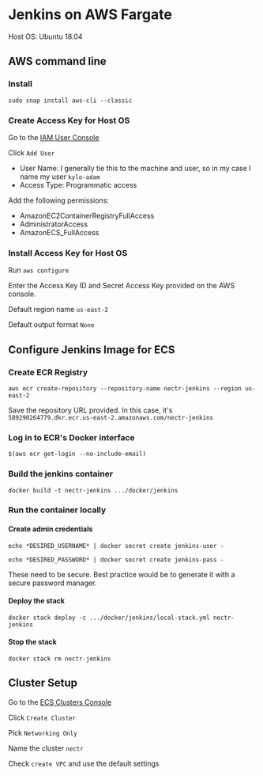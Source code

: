 # Jenkins on AWS Fargate

Host OS: Ubuntu 18.04

## AWS command line

### Install

`sudo snap install aws-cli --classic`

### Create Access Key for Host OS

Go to the [IAM User Console](https://console.aws.amazon.com/iam/home?#/users)

Click `Add User`

* User Name: I generally tie this to the machine and user, so in my case I name my user `kylo-adam`
* Access Type: Programmatic access

Add the following permissions:

* AmazonEC2ContainerRegistryFullAccess
* AdministratorAccess
* AmazonECS_FullAccess

### Install Access Key for Host OS

Run `aws configure`

Enter the Access Key ID and Secret Access Key provided on the AWS console.

Default region name `us-east-2`

Default output format `None`

## Configure Jenkins Image for ECS

### Create ECR Registry

`aws ecr create-repository --repository-name nectr-jenkins --region us-east-2`

Save the repository URL provided.  In this case, it's `589290264779.dkr.ecr.us-east-2.amazonaws.com/nectr-jenkins`

### Log in to ECR's Docker interface

`$(aws ecr get-login --no-include-email)`

### Build the jenkins container

`docker build -t nectr-jenkins .../docker/jenkins`

### Run the container locally

#### Create admin credentials

`echo *DESIRED_USERNAME* | docker secret create jenkins-user -`

`echo *DESIRED_PASSWORD* | docker secret create jenkins-pass -`

These need to be secure.  Best practice would be to generate it with a secure password manager.

#### Deploy the stack

`docker stack deploy -c .../docker/jenkins/local-stack.yml nectr-jenkins`

#### Stop the stack

`docker stack rm nectr-jenkins`

## Cluster Setup

Go to the [ECS Clusters Console](https://us-east-2.console.aws.amazon.com/ecs/home?region=us-east-2#/clusters)

Click `Create Cluster`

Pick `Networking Only`

Name the cluster `nectr`

Check `create VPC` and use the default settings
